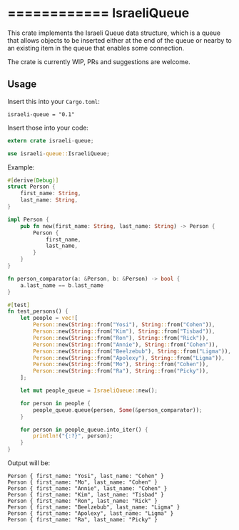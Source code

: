 ============
IsraeliQueue
============

This crate implements the Israeli Queue data structure, which is a queue that allows objects to be inserted either at the end of the queue or nearby to an existing item in the queue that enables some connection.

The crate is currently WIP, PRs and suggestions are welcome.

Usage
-----
Insert this into your `Cargo.toml`:
```
israeli-queue = "0.1"
```

Insert those into your code:
```Rust
extern crate israeli-queue;

use israeli-queue::IsraeliQueue;
```

Example:
```Rust
#[derive(Debug)]
struct Person {
    first_name: String,
    last_name: String,
}

impl Person {
    pub fn new(first_name: String, last_name: String) -> Person {
        Person {
            first_name,
            last_name,
        }
    }
}

fn person_comparator(a: &Person, b: &Person) -> bool {
    a.last_name == b.last_name
}

#[test]
fn test_persons() {
    let people = vec![
        Person::new(String::from("Yosi"), String::from("Cohen")),
        Person::new(String::from("Kim"), String::from("Tisbad")),
        Person::new(String::from("Ron"), String::from("Rick")),
        Person::new(String::from("Annie"), String::from("Cohen")),
        Person::new(String::from("Beelzebub"), String::from("Ligma")),
        Person::new(String::from("Apolexy"), String::from("Ligma")),
        Person::new(String::from("Mo"), String::from("Cohen")),
        Person::new(String::from("Ra"), String::from("Picky")),
    ];

    let mut people_queue = IsraeliQueue::new();

    for person in people {
        people_queue.queue(person, Some(&person_comparator));
    }

    for person in people_queue.into_iter() {
        println!("{:?}", person);
    }
}
```

Output will be:
```
Person { first_name: "Yosi", last_name: "Cohen" }
Person { first_name: "Mo", last_name: "Cohen" }
Person { first_name: "Annie", last_name: "Cohen" }
Person { first_name: "Kim", last_name: "Tisbad" }
Person { first_name: "Ron", last_name: "Rick" }
Person { first_name: "Beelzebub", last_name: "Ligma" }
Person { first_name: "Apolexy", last_name: "Ligma" }
Person { first_name: "Ra", last_name: "Picky" }
```
